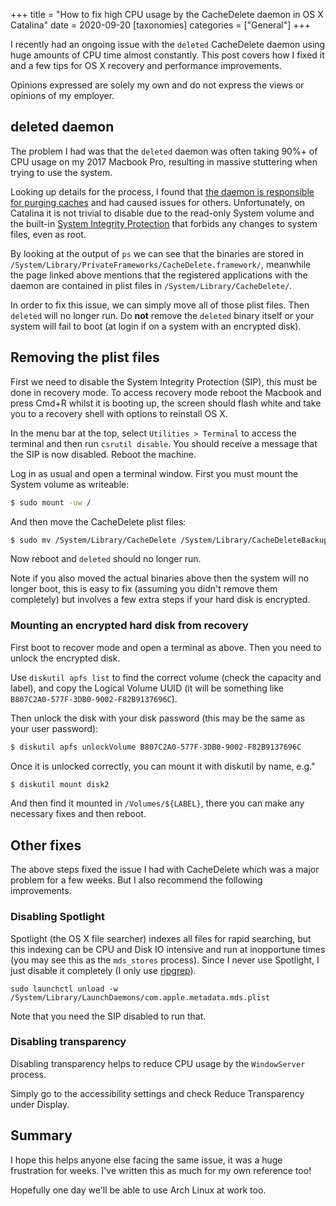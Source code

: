 +++
title = "How to fix high CPU usage by the CacheDelete daemon in OS X Catalina"
date = 2020-09-20
[taxonomies]
categories = ["General"]
+++

I recently had an ongoing issue with the `deleted` CacheDelete daemon
using huge amounts of CPU time almost constantly. This post covers how I
fixed it and a few tips for OS X recovery and performance improvements.

<!-- more -->

Opinions expressed are solely my own and do not express the views or opinions of my employer.

## deleted daemon

The problem I had was that the `deleted` daemon was often taking 90%+ of
CPU usage on my 2017 Macbook Pro, resulting in massive stuttering when trying to use the
system.

Looking up details for the process, I found that [the daemon is
responsible for purging caches](https://apple.stackexchange.com/questions/254810/what-is-the-deleted-daemon-in-macos)
and had caused issues for others. Unfortunately, on Catalina it is not
trivial to disable due to the read-only System volume and the built-in
[System Integrity Protection](https://support.apple.com/en-us/HT204899)
that forbids any changes to system files, even as root.

By looking at the output of `ps` we can see that the binaries are stored
in `/System/Library/PrivateFrameworks/CacheDelete.framework/`, meanwhile
the page linked above mentions that the registered applications with the
daemon are contained in plist files in `/System/Library/CacheDelete/`.

In order to fix this issue, we can simply move all of those plist files.
Then `deleted` will no longer run. Do __not__ remove the `deleted`
binary itself or your system will fail to boot (at login if on a system
with an encrypted disk).

## Removing the plist files

First we need to disable the System Integrity Protection (SIP), this must be
done in recovery mode. To access recovery mode reboot the Macbook and
press Cmd+R whilst it is booting up, the screen should flash white and
take you to a recovery shell with options to reinstall OS X.

In the menu bar at the top, select `Utilities > Terminal` to access the
terminal and then run `csrutil disable`. You should receive a message
that the SIP is now disabled. Reboot the machine.

Log in as usual and open a terminal window. First you must mount the
System volume as writeable:

```bash
$ sudo mount -uw /
```

And then move the CacheDelete plist files:

```bash
$ sudo mv /System/Library/CacheDelete /System/Library/CacheDeleteBackup
```

Now reboot and `deleted` should no longer run.

Note if you also moved
the actual binaries above then the system will no longer boot, this is
easy to fix (assuming you didn't remove them completely) but involves a
few extra steps if your hard disk is encrypted.

### Mounting an encrypted hard disk from recovery

First boot to recover mode and open a terminal as above. Then you need to unlock the encrypted disk.

Use `diskutil apfs list` to find the correct volume (check the capacity
and label), and copy the Logical Volume UUID (it will be something like
`B807C2A0-577F-3DB0-9002-F82B9137696C`).

Then unlock the disk with your disk password (this may be the same as
your user password):

```bash
$ diskutil apfs unlockVolume B807C2A0-577F-3DB0-9002-F82B9137696C
```

Once it is unlocked correctly, you can mount it with diskutil by name,
e.g."

```bash
$ diskutil mount disk2
```

And then find it mounted in `/Volumes/${LABEL}`, there you can make any
necessary fixes and then reboot.

## Other fixes

The above steps fixed the issue I had with CacheDelete which was a
major problem for a few weeks. But I also recommend the following
improvements.

### Disabling Spotlight

Spotlight (the OS X file searcher) indexes all files for rapid
searching, but this indexing can be CPU and Disk IO intensive and run at
inopportune times (you may see this as the `mds_stores` process). Since I never use Spotlight, I just disable it
completely (I only use [ripgrep](https://github.com/BurntSushi/ripgrep)).

```
sudo launchctl unload -w /System/Library/LaunchDaemons/com.apple.metadata.mds.plist
```

Note that you need the SIP disabled to run that.

### Disabling transparency

Disabling transparency helps to reduce CPU usage by the `WindowServer`
process.

Simply go to the accessibility settings and check Reduce Transparency
under Display.


## Summary

I hope this helps anyone else facing the same issue, it was a huge
frustration for weeks. I've written this as much for my own reference
too!

Hopefully one day we'll be able to use Arch Linux at work too.
